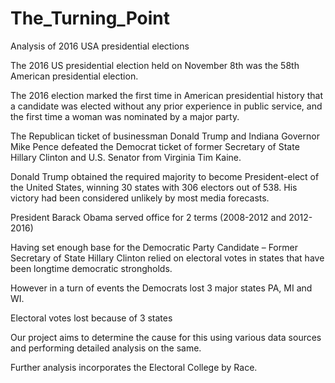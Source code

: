 # The_Turning_Point
Analysis of 2016 USA presidential elections

The 2016 US presidential election held on November 8th was the 58th American presidential election.

The 2016 election marked the first time in American presidential history that a candidate was elected without any prior experience in public service, and the first time a woman was nominated by a major party.

The Republican ticket of businessman Donald Trump and Indiana Governor Mike Pence defeated the Democrat ticket of former Secretary of State Hillary Clinton and U.S. Senator from Virginia Tim Kaine.

Donald Trump obtained the required majority to become President-elect of the United States, winning 30 states with 306 electors out of 538. His victory had been considered unlikely by most media forecasts.

President Barack Obama served office for 2 terms (2008-2012 and 2012-2016)

Having set enough base for the Democratic Party Candidate – Former Secretary of State Hillary Clinton relied on electoral votes in states that have been longtime democratic strongholds.

However in a turn of events the Democrats lost 3 major states PA, MI and WI.

Electoral votes lost because of 3 states

Our project aims to determine the cause for this using various data sources and performing detailed analysis on the same.

Further analysis incorporates the Electoral College by Race.
